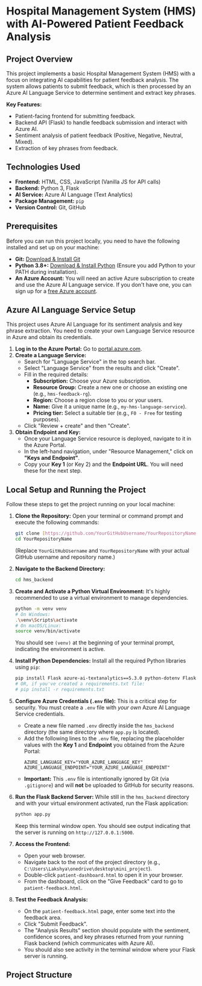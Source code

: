 # Hospital Management System (HMS) with AI-Powered Patient Feedback Analysis

## Project Overview

This project implements a basic Hospital Management System (HMS) with a focus on integrating AI capabilities for patient feedback analysis. The system allows patients to submit feedback, which is then processed by an Azure AI Language Service to determine sentiment and extract key phrases.

**Key Features:**
* Patient-facing frontend for submitting feedback.
* Backend API (Flask) to handle feedback submission and interact with Azure AI.
* Sentiment analysis of patient feedback (Positive, Negative, Neutral, Mixed).
* Extraction of key phrases from feedback.

## Technologies Used

* **Frontend:** HTML, CSS, JavaScript (Vanilla JS for API calls)
* **Backend:** Python 3, Flask
* **AI Service:** Azure AI Language (Text Analytics)
* **Package Management:** `pip`
* **Version Control:** Git, GitHub

## Prerequisites

Before you can run this project locally, you need to have the following installed and set up on your machine:

* **Git:** [Download & Install Git](https://git-scm.com/downloads)
* **Python 3.8+:** [Download & Install Python](https://www.python.org/downloads/) (Ensure you add Python to your PATH during installation).
* **An Azure Account:** You will need an active Azure subscription to create and use the Azure AI Language service. If you don't have one, you can sign up for a [free Azure account](https://azure.microsoft.com/free/).

## Azure AI Language Service Setup

This project uses Azure AI Language for its sentiment analysis and key phrase extraction. You need to create your own Language Service resource in Azure and obtain its credentials.

1.  **Log in to the Azure Portal:** Go to [portal.azure.com](https://portal.azure.com/).
2.  **Create a Language Service:**
    * Search for "Language Service" in the top search bar.
    * Select "Language Service" from the results and click "Create".
    * Fill in the required details:
        * **Subscription:** Choose your Azure subscription.
        * **Resource Group:** Create a new one or choose an existing one (e.g., `hms-feedback-rg`).
        * **Region:** Choose a region close to you or your users.
        * **Name:** Give it a unique name (e.g., `my-hms-language-service`).
        * **Pricing tier:** Select a suitable tier (e.g., `F0 - Free` for testing purposes).
    * Click "Review + create" and then "Create".
3.  **Obtain Endpoint and Key:**
    * Once your Language Service resource is deployed, navigate to it in the Azure Portal.
    * In the left-hand navigation, under "Resource Management," click on **"Keys and Endpoint"**.
    * Copy your **Key 1** (or Key 2) and the **Endpoint URL**. You will need these for the next step.

## Local Setup and Running the Project

Follow these steps to get the project running on your local machine:

1.  **Clone the Repository:**
    Open your terminal or command prompt and execute the following commands:
    ```bash
    git clone [https://github.com/YourGitHubUsername/YourRepositoryName.git](https://github.com/YourGitHubUsername/YourRepositoryName.git)
    cd YourRepositoryName
    ```
    (Replace `YourGitHubUsername` and `YourRepositoryName` with your actual GitHub username and repository name.)

2.  **Navigate to the Backend Directory:**
    ```bash
    cd hms_backend
    ```

3.  **Create and Activate a Python Virtual Environment:**
    It's highly recommended to use a virtual environment to manage dependencies.
    ```bash
    python -m venv venv
    # On Windows:
    .\venv\Scripts\activate
    # On macOS/Linux:
    source venv/bin/activate
    ```
    You should see `(venv)` at the beginning of your terminal prompt, indicating the environment is active.

4.  **Install Python Dependencies:**
    Install all the required Python libraries using `pip`:
    ```bash
    pip install Flask azure-ai-textanalytics==5.3.0 python-dotenv Flask-CORS
    # OR, if you've created a requirements.txt file:
    # pip install -r requirements.txt
    ```

5.  **Configure Azure Credentials (`.env` file):**
    This is a critical step for security. You must create a `.env` file with *your own* Azure AI Language Service credentials.
    * Create a new file named `.env` directly inside the `hms_backend` directory (the same directory where `app.py` is located).
    * Add the following lines to the `.env` file, replacing the placeholder values with the **Key 1** and **Endpoint** you obtained from the Azure Portal:
        ```
        AZURE_LANGUAGE_KEY="YOUR_AZURE_LANGUAGE_KEY"
        AZURE_LANGUAGE_ENDPOINT="YOUR_AZURE_LANGUAGE_ENDPOINT"
        ```
    * **Important:** This `.env` file is intentionally ignored by Git (via `.gitignore`) and will **not** be uploaded to GitHub for security reasons.

6.  **Run the Flask Backend Server:**
    While still in the `hms_backend` directory and with your virtual environment activated, run the Flask application:
    ```bash
    python app.py
    ```
    Keep this terminal window open. You should see output indicating that the server is running on `http://127.0.0.1:5000`.

7.  **Access the Frontend:**
    * Open your web browser.
    * Navigate back to the root of the project directory (e.g., `C:\Users\Lakshya\onedrive\desktop\mini_project`).
    * Double-click `patient-dashboard.html` to open it in your browser.
    * From the dashboard, click on the "Give Feedback" card to go to `patient-feedback.html`.

8.  **Test the Feedback Analysis:**
    * On the `patient-feedback.html` page, enter some text into the feedback area.
    * Click "Submit Feedback".
    * The "Analysis Results" section should populate with the sentiment, confidence scores, and key phrases returned from your running Flask backend (which communicates with Azure AI).
    * You should also see activity in the terminal window where your Flask server is running.

## Project Structure